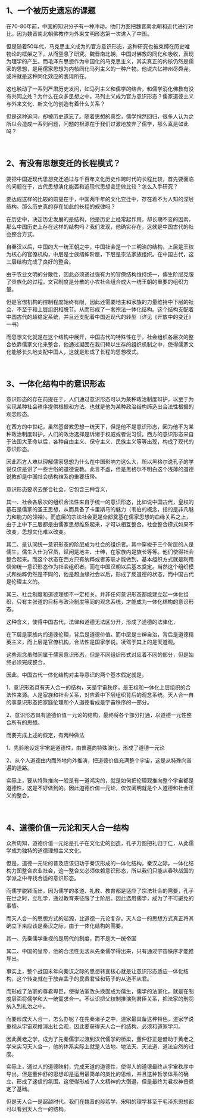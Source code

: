 <h2>1、一个被历史遗忘的课题</h2><p>在70-80年前，中国的知识分子有一种冲动，他们力图把魏晋南北朝和近代进行对比。因为魏晋南北朝佛教作为外来文明形态第一次进入了中国。</p><p>但是随着50年代，马克思主义成为的官方意识形态，这种研究也被束缚在历史唯物论的框架之下，从而窒息了研究。魏晋南北朝，中国对佛教的同化和吸收，表现为理学的产生。而毛泽东思想作为中国化的马克思主义，其实真正的内核仍然是儒家的思想，是用儒家思想为内核同化马列主义的一种产物。他说六亿神州尽舜尧，或许就是这种同化效应的表现所在。</p><p>这也触动了一系列严肃历史发问，如马列主义和儒学的结合，和儒学消化佛教有没有共同之处？为什么在众多思想之中，马列主义成为官方意识形态？儒家道德主义与外来文化、新文化的创造有着什么关系？</p><p>但是这种追问，却被历史遗忘了。随着思想的真空，儒学悄然回归，很多人认为之所以会造成一系列问题，问题的根源在于我们过激地放弃了儒学，那么真是如此吗？</p><p><br></p><h2>2、有没有思想变迁的长程模式？</h2><p>要把中国近现代思想变迁通过与千百年文化历史作跨时代的长程比较，首先要面临的问题在于，古代思想演化能否和近现代思想变迁做比较？怎么入手研究？</p><p>要达成这样的比较的前提在于，中国两千年的文化变迁中，存在着不为人知的深层结构。那么历史真的存在如此的长程的规律吗？</p><p>在历史中，决定历史发展的是结构，他是历史上经常起作用，却长期不变的因素，那么中国历史上存在这样的结构吗？我们发现，他确实存在，这就是中国古代的社会整合方式。</p><p>自秦汉以后，中国的大一统王朝之中，中国社会是一个三明治的结构，上层是王权为核心的官僚机构，中层是士族缙绅阶层，下层是宗法家族组织。在中国古代，这三层结构完成了良好的整合。</p><p>由于农业文明的分散性，因此必须通过强有力的官僚结构维持统一，儒生阶层克服了贵族化的过程，文官制度是分散的小农社会组合成大一统王朝的重要的组织力量。</p><p>但是官僚机构的控制程度始终有限，因此还需要地主和家族的力量维持中下层的社会，不至于和上层组织相脱节。从而形成了一套宗法一体化结构。这个结构支配着中国古代的超稳定系统，并且还支配着中国近现代的转型（详见《开放中的变迁》一书）</p><p>而思想文化就是在这个结构中展开，中国古代的特殊性在于，社会组织各层次的整合依靠儒家文化来整合，他通过凝固在我们赖以生存的组织机制之中，使得儒家文化能够长久地支配中国人，这就是形成了长程的思想模式。</p><p><br></p><h2>3、一体化结构中的意识形态</h2><p>意识形态的存在前提在于，人们通过意识形态可以为某种政治制度辩护，以至于为实现某种社会秩序提供根据和方法。也就是他为某种政治结构缔造出合法性根据的观念形态。</p><p>在西方的中世纪，虽然基督教思想一统天下，但是他不是意识形态，因为他不为某种政治制度辩护，人们的政治选择是诉诸于权威或者说习惯。西方的意识形态来自于法国大革命以后，各种自由主义、保守主义、民族主义等等出现，构成了现代的意识形态。</p><p>因此西方人难以理解儒家思想为什么在中国影响力这么大，所以黑格尔说孔子的学说仅仅是讲了一些世俗的道德说教。此言不虚，但是黑格尔不明白这个浅薄的道德说教却是中国社会结构维系的重要纽带。</p><p>意识形态要求去整合社会，它包含三种含义，</p><p>其一、社会各层次的组织合法性来自于统一的意识形态，比如说中国古代，皇权的基石是儒家的圣王思想，从而具备了卡里斯马的魅力（韦伯的概念，指的是非凡魅力和能力的领袖）。而底层的宗法社会更是全部奠基在儒家思想的血缘关系之上，由于上中下三层都是由儒家思想维系起来，才可以相互整合。社会整合模式如果不改变，思想文化难以改变。</p><p>其二、是认同统一意识形态的阶层成为社会的组织者。其中穿梭于三个阶层的人是儒生，儒生入仕为官员，赋闲是地主、士绅，在家族内是族长等等。他们使得社会整合起来。而这个状态在西方只有纳粹或者苏联才能做到，基本组织方式就是利用信仰统一意识形态作为社会组织者。而在中国汉朝以后基本奠定。当然这个组织模式和纳粹仍然是不同的，他是超血缘社会以后，形成了反道德的状态，而中国古代是伦理主义的。</p><p>其三、社会制度和道德理想不一定相关。并非任何意识形态都能建立起一体化组织，只有主张道的目标与政治制度等同的观念系统，才能成为一体化结构的意识形态。</p><p>这种含义，使得中国古代，法律和道德无法区分开，形成了道德的法律化，</p><p>在下层是家族内的道德伦理，背后是道德价值。而中层是士绅自治，背后是道德精英主义，而上层是官僚机构，合法性是国家学说。凌驾于其上的是天道观。</p><p>这些观念虽然同属于儒家意识形态，但是不同组织形式对应着不同的部分，但是始终必须完成整合。</p><p>因此，中国古代一体化结构对主导意识的两个基本假定就是，</p><p>1、意识形态具有天人合一的结构，天是宇宙秩序，是王权和一体化上层组织的合法性来源。人是家族和社会关系，对应着中下层组织背后的观念系统。天人合一自的事意识形态把家庭伦理和个人道德看成是宇宙秩序的一部分。</p><p>2、意识形态具有道德价值一元论的结构，最终将各个部分打通，以道德一元性整合所有的思想。</p><p>而要完成上述的假定，有两种做法</p><p>1、先验地设定宇宙是道德性，由普遍向特殊演化，形成了道德一元论</p><p>2、从个人道德由内而外地向外推演，把道德价值充满整个宇宙，这是从特殊向普遍的道路。</p><p>实际上，要从特殊推向一般是有一道鸿沟的，就是如何把伦理观推向整个宇宙都是道德性，这是不好做到的。因此道德价值一元论，仅仅阐明就是个人道德和社会正义的整合。</p><p><br></p><h2>4、道德价值一元论和天人合一结构</h2><p>众所周知，道德价值一元论是孔子在文化史的创造，孔子力图把礼归于仁，从此儒学成为独特的道德理想主义文化。</p><p>但是，道德一元论的普及应该归功于秦汉形成的一体化结构，秦汉之际，一体化结构力图整合农业社会，这一整合又必须依赖意识形态，所以我们只能从春秋战国的学派之中寻找合适的意识形态。</p><p>而儒学脱颖而出，因为儒学的孝道、礼教、教育都是适应了宗法社会的需要，孔子在世之时，立私学，通过教育来征服了士阶层。因此选用儒学，成为了不可避免的事情。</p><p>而天人合一的思想方式的起源，比道德一元论复杂。天人合一的思想方式真正将其确立下来应该是秦汉之际，由于一体化结构的需要。</p><p>其一、先秦儒学重视的是周代的制度，而不是大一统帝国</p><p>其二、中国的皇帝，他的合法性无法从先秦儒学得出来，只有通过宇宙秩序才能推导出。</p><p>事实上，整个战国末年向秦汉之际的思想转变核心就是让意识形态适应一体化结构，这个转变就在于放弃孟子的民贵君轻和荀子的从道不从君。</p><p>而形成了法家的尊君卑臣，使得法家改头换面成为儒生，儒学的法家化，就是在制度层面将儒学和大一统需求合一。不认识把父权制推演到君臣关系，把法家的刑罚纳入到礼治之中。</p><p>而要形成天人合一，怎么办呢？在先秦诸子之中，道家最具备这种特色，道家学说重视从宇宙观推演出社会观，因此要获得天人合一的结构，必须和道家学习。</p><p>因此黄老之学，成为了先秦儒学过渡到汉代儒学的桥梁，董仲舒正是借助于黄老之学来实习天人合一，他的体系实际上就是人法地、地法天、天法道、道法自然的过度。</p><p>实际上，通过人的道德映射，完成天道的道德性，使得人的道德最终从宇宙秩序中导出。但是董仲舒的思想却是运用最简单的类比的思维，并且这种哲学体系的确立，形成了迷信的氛围。这使得形成了人文精神的大倒退，但是最终为君权神授奠定了基础。</p><p>但是天人合一是超越时代，我们在魏晋的般若学、宋明的理学甚至于毛泽东思想都可以看到天人合一的结构。</p><p></p>